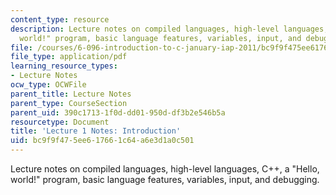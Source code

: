 ```yaml
---
content_type: resource
description: Lecture notes on compiled languages, high-level languages, C++, a "Hello,
  world!" program, basic language features, variables, input, and debugging.
file: /courses/6-096-introduction-to-c-january-iap-2011/bc9f9f475ee617661c64a6e3d1a0c501_MIT6_096IAP11_lec01.pdf
file_type: application/pdf
learning_resource_types:
- Lecture Notes
ocw_type: OCWFile
parent_title: Lecture Notes
parent_type: CourseSection
parent_uid: 390c1713-1f0d-dd01-950d-df3b2e546b5a
resourcetype: Document
title: 'Lecture 1 Notes: Introduction'
uid: bc9f9f47-5ee6-1766-1c64-a6e3d1a0c501
---
```

Lecture notes on compiled languages, high-level languages, C++, a "Hello, world!" program, basic language features, variables, input, and debugging.

